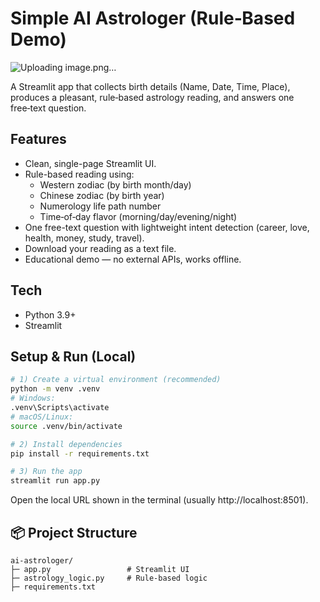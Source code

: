 # Simple AI Astrologer (Rule‑Based Demo)
![Uploading image.png…]()


A Streamlit app that collects birth details (Name, Date, Time, Place), produces a pleasant, rule‑based astrology reading, and answers one free‑text question.

## Features
- Clean, single-page Streamlit UI.
- Rule-based reading using:
  - Western zodiac (by birth month/day)
  - Chinese zodiac (by birth year)
  - Numerology life path number
  - Time‑of‑day flavor (morning/day/evening/night)
- One free-text question with lightweight intent detection (career, love, health, money, study, travel).
- Download your reading as a text file.
- Educational demo — no external APIs, works offline.

## Tech
- Python 3.9+
- Streamlit

## Setup & Run (Local)
```bash
# 1) Create a virtual environment (recommended)
python -m venv .venv
# Windows:
.venv\Scripts\activate
# macOS/Linux:
source .venv/bin/activate

# 2) Install dependencies
pip install -r requirements.txt

# 3) Run the app
streamlit run app.py
```

Open the local URL shown in the terminal (usually http://localhost:8501).

## 📦 Project Structure
```
ai-astrologer/
├─ app.py                 # Streamlit UI
├─ astrology_logic.py     # Rule-based logic
├─ requirements.txt
```
